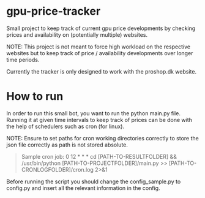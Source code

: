 # gpu-price-tracker
Small project to keep track of current gpu price developments by checking prices and availability on (potentially multiple) websites.

NOTE: This project is not meant to force high workload on the respective websites but to keep track of price / availability developments over longer time periods. 

Currently the tracker is only designed to work with the proshop.dk website.

# How to run
In order to run this small bot, you want to run the python main.py file.
Running it at given time intervals to keep track of prices can be done with the 
help of schedulers such as cron (for linux).

NOTE: Ensure to set paths for cron working directories correctly to store the json file correctly as path is not stored absolute. 
> Sample cron job: 0 12 * * * cd [PATH-TO-RESULTFOLDER] && /usr/bin/python [PATH-TO-PROJECTFOLDER]/main.py >> [PATH-TO-CRONLOGFOLDER]/cron.log 2>&1

Before running the script you should change the config_sample.py to config.py
and insert all the relevant information in the config.


